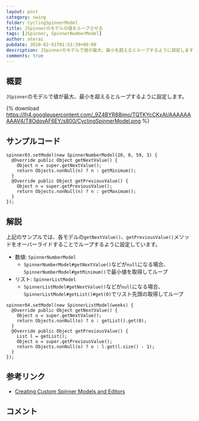 ```yaml
---
layout: post
category: swing
folder: CyclingSpinnerModel
title: JSpinnerのモデルの値をループさせる
tags: [JSpinner, SpinnerNumberModel]
author: aterai
pubdate: 2010-02-01T01:53:39+09:00
description: JSpinnerのモデルで値が最大、最小を超えるとループするように設定します。
comments: true
---
```

## 概要
`JSpinner`のモデルで値が最大、最小を超えるとループするように設定します。

{% download https://lh4.googleusercontent.com/_9Z4BYR88imo/TQTKYcCKxAI/AAAAAAAAAV4/T8OdovAF6EY/s800/CyclingSpinnerModel.png %}

## サンプルコード
<pre class="prettyprint"><code>spinner03.setModel(new SpinnerNumberModel(20, 0, 59, 1) {
  @Override public Object getNextValue() {
    Object n = super.getNextValue();
    return Objects.nonNull(n) ? n : getMinimum();
  }
  @Override public Object getPreviousValue() {
    Object n = super.getPreviousValue();
    return Objects.nonNull(n) ? n : getMaximum();
  }
});
</code></pre>

## 解説
上記のサンプルでは、各モデルの`getNextValue()`、`getPreviousValue()`メソッドをオーバーライドすることでループするように設定しています。

- 数値: `SpinnerNumberModel`
    - `SpinnerNumberModel#getNextValue()`などが`null`になる場合、`SpinnerNumberModel#getMinimum()`で最小値を取得してループ
- リスト: `SpinnerListModel`
    - `SpinnerListModel#getNextValue()`などが`null`になる場合、`SpinnerListModel#getList()#get(0)`でリスト先頭の取得してループ

<!-- dummy comment line for breaking list -->

<pre class="prettyprint"><code>spinner04.setModel(new SpinnerListModel(weeks) {
  @Override public Object getNextValue() {
    Object o = super.getNextValue();
    return Objects.nonNull(o) ? o : getList().get(0);
  }
  @Override public Object getPreviousValue() {
    List l = getList();
    Object o = super.getPreviousValue();
    return Objects.nonNull(o) ? o : l.get(l.size() - 1);
  }
});
</code></pre>

## 参考リンク
- [Creating Custom Spinner Models and Editors](http://docs.oracle.com/javase/tutorial/uiswing/components/spinner.html#model)

<!-- dummy comment line for breaking list -->

## コメント
